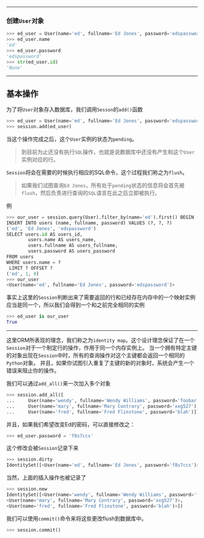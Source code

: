 -------------------------------------
### 创建`User`对象

```python
>>> ed_user = User(name='ed', fullname='Ed Jones', password='edspassword')
>>> ed_user.name
'ed'
>>> ed_user.password
'edspassword'
>>> str(ed_user.id)
'None'
```

-------------------
## 基本操作

为了将`User`对象存入数据库，我们调用`Sesson`的`add()`函数
```python
>>> ed_user = User(name='ed', fullname='Ed Jones', password='edspassword')
>>> session.add(ed_user)
```
当这个操作完成之后，这个`User`实例的状态为`pending`。
> 到目前为止还没有执行`SQL`操作，也就是说数据库中还没有产生和这个`User`实例对应的行。

`Session`将会在需要的时候执行相应的SQL命令，这个过程我们称之为`flush`。
> 如果我们试图查询`Ed Jones`，所有处于`pending`状态的信息将会首先被`flush`，然后负责进行查询的`SQL`语言在此之后立即被执行。

例

```python
>>> our_user = session.query(User).filter_by(name='ed').first() BEGIN (implicit)
INSERT INTO users (name, fullname, password) VALUES (?, ?, ?)
('ed', 'Ed Jones', 'edspassword')
SELECT users.id AS users_id,
        users.name AS users_name,
        users.fullname AS users_fullname,
        users.password AS users_password
FROM users
WHERE users.name = ?
 LIMIT ? OFFSET ?
('ed', 1, 0)
>>> our_user
<User(name='ed', fullname='Ed Jones', password='edspassword')>
```
事实上这里的`Session`判断出来了需要返回的行和已经存在内存中的一个映射实例应当是同一个，所以我们会得到一个和之前完全相同的实例

```python
>>> ed_user is our_user
True
```


------------------------------------
这里ORM所表现的理念，我们称之为`identity map`。这个设计理念保证了在一个`Session`对于一个制定行的操作，作用于同一个内存实例上。
当一个拥有特定主键的对象出现在`Session`中时，所有的查询操作对这个主键都会返回一个相同的`Python`对象。
并且，如果你试图引入重复了主键的新的对象时，系统会产生一个错误来阻止你的操作。

我们可以通过`add_all()`来一次加入多个对象
```python
>>> session.add_all([
...     User(name='wendy', fullname='Wendy Williams', password='foobar'),
...     User(name='mary', fullname='Mary Contrary', password='xxg527'),
...     User(name='fred', fullname='Fred Flinstone', password='blah')])
```
并且，如果我们希望改变Ed的密码，可以直接修改之：
```python
>>> ed_user.password = 'f8s7ccs'
```
这个修改会被`Session`记录下来
```python
>>> session.dirty
IdentitySet([<User(name='ed', fullname='Ed Jones', password='f8s7ccs')>])
```
当然，上面的插入操作也被记录了
```python
>>> session.new 
IdentitySet([<User(name='wendy', fullname='Wendy Williams', password='foobar')>,
<User(name='mary', fullname='Mary Contrary', password='xxg527')>,
<User(name='fred', fullname='Fred Flinstone', password='blah')>])
```
我们可以使用`commit()`命令来将这些更改flush到数据库中。
```python
>>> session.commit()
```